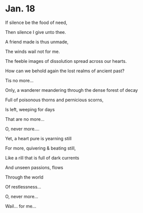 # Jan. 18

If silence be the food of need,

Then silence I give unto thee.

A friend made is thus unmade,

The winds wail not for me.



The feeble images of dissolution spread across our hearts.

How can we behold again the lost realms of ancient past?

Tis no more...

Only, a wanderer meandering through the dense forest of decay

Full of poisonous thorns and pernicious scorns,

Is left, weeping for days

That are no more...

O, never more....



Yet, a heart pure is yearning still

For more, quivering & beating still,

Like a rill that is full of dark currents

And unseen passions, flows

Through the world

Of restlessness...



O, never more...

Wail... for me...
